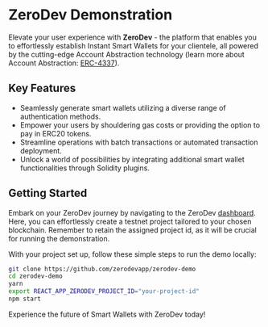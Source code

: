 # ZeroDev Demonstration

Elevate your user experience with **ZeroDev** - the platform that enables you to effortlessly establish Instant Smart Wallets for your clientele, all powered by the cutting-edge Account Abstraction technology (learn more about Account Abstraction: [ERC-4337](https://eips.ethereum.org/EIPS/eip-4337)).

## Key Features

- Seamlessly generate smart wallets utilizing a diverse range of authentication methods.
- Empower your users by shouldering gas costs or providing the option to pay in ERC20 tokens.
- Streamline operations with batch transactions or automated transaction deployment.
- Unlock a world of possibilities by integrating additional smart wallet functionalities through Solidity plugins.

## Getting Started

Embark on your ZeroDev journey by navigating to the ZeroDev [dashboard](https://dashboard.zerodev.app/). Here, you can effortlessly create a testnet project tailored to your chosen blockchain. Remember to retain the assigned project id, as it will be crucial for running the demonstration.

With your project set up, follow these simple steps to run the demo locally:

```bash
git clone https://github.com/zerodevapp/zerodev-demo
cd zerodev-demo
yarn
export REACT_APP_ZERODEV_PROJECT_ID="your-project-id"
npm start
```

Experience the future of Smart Wallets with ZeroDev today!